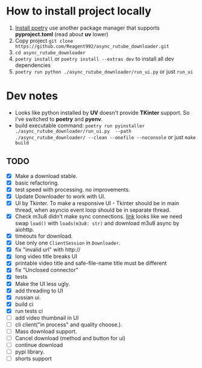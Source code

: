 # How to install project locally
1. [Install poetry](https://python-poetry.org/) use another package manager that supports **pyproject.toml** (read about **uv** lower)
2. Copy project `git clone https://github.com/Reagent992/async_rutube_downloader.git`
3. `cd async_rutube_downloader`
4. `poetry install` or `poetry install --extras dev` to install all dev dependencies
5. `poetry run python ./async_rutube_downloader/run_ui.py` or just `run_ui`


# Dev notes
- Looks like python installed by **UV** doesn't provide **TKinter** support. So i've switched to **poetry** and **pyenv**.
- build executable command: `poetry run pyinstaller ./async_rutube_downloader/run_ui.py  --path ./async_rutube_downloader/ --clean --onefile --noconsole` or just `make build`



## TODO

- [x] Make a download stable.
- [x] basic refactoring.
- [x] test speed with processing. no improvements.
- [x] Update Downloader to work with UI.
- [x] UI by Tkinter. To make a responsive UI - Tkinter should be in main thread, when asyncio event loop should be in separate thread.
- [x] Check m3u8 didn't make sync connections. [link](https://github.com/globocom/m3u8/wiki/FAQ#how-to-use-a-custom-python-http-client)
looks like we need swap `load()` with `loads(m3u8: str)` and download m3u8 async by aiohttp.
- [x] timeouts for download.
- [x] Use only one `ClientSession` in `Downloader`.
- [x] fix "invalid url" with http://
- [x] long video title breaks UI
- [x] printable video title and safe-file-name title must be different
- [x] fix "Unclosed connector"
- [x] tests
- [x] Make the UI less ugly.
- [x] add threading to UI
- [x] russian ui.
- [x] build ci
- [x] run tests ci
- [ ] add video thumbnail in UI
- [ ] cli client("in process" and quality choose.).
- [ ] Mass download support.
- [ ] Cancel download (method and button for ui)
- [ ] continue download
- [ ] pypi library.
- [ ] shorts support
